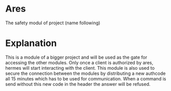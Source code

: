 # Ares
The safety modul of project (name following)    
  
  # Explanation
  This is a module of a bigger project and will be used as the gate for accessing the other modules. Only once a client is authorized by ares, hermes will start interacting with the client. This module is also used to secure the connection between the modules by distributing a new authcode all 15 minutes which has to be used for communication. When a command is send without this new code in the header the answer will be refused.
